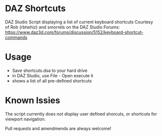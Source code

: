 # DAZ Shortcuts
DAZ Studio Script displaying a list of current keyboard shortcuts
Courtesy of Rob (rbtwhiz) and smorrels on the DAZ Studio Forums: https://www.daz3d.com/forums/discussion/5152/keyboard-shortcut-commands

# Usage
- Save shortcuts.dsa to your hard drive
- in DAZ Studio, use File - Open execute it
- shows a list of all pre-defined shortcuts 

# Known Issies
The script currently does not display user defined shorcuts, or shortcuts for viewport navigation.

Pull requests and amendmends are always welcome!

